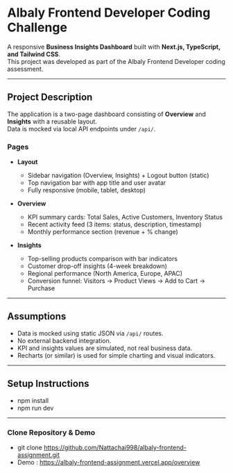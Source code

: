 # Albaly Frontend Developer Coding Challenge

A responsive **Business Insights Dashboard** built with **Next.js, TypeScript, and Tailwind CSS**.  
This project was developed as part of the Albaly Frontend Developer coding assessment.

---

## Project Description
The application is a two-page dashboard consisting of **Overview** and **Insights** with a reusable layout.  
Data is mocked via local API endpoints under `/api/`.

### Pages
- **Layout**
  - Sidebar navigation (Overview, Insights) + Logout button (static)
  - Top navigation bar with app title and user avatar
  - Fully responsive (mobile, tablet, desktop)

- **Overview**
  - KPI summary cards: Total Sales, Active Customers, Inventory Status
  - Recent activity feed (3 items: status, description, timestamp)
  - Monthly performance section (revenue + % change)

- **Insights**
  - Top-selling products comparison with bar indicators
  - Customer drop-off insights (4-week breakdown)
  - Regional performance (North America, Europe, APAC)
  - Conversion funnel: Visitors → Product Views → Add to Cart → Purchase

---

## Assumptions
- Data is mocked using static JSON via `/api/` routes.  
- No external backend integration.  
- KPI and insights values are simulated, not real business data.  
- Recharts (or similar) is used for simple charting and visual indicators.  

---

## Setup Instructions
- npm install
- npm run dev

---

### Clone Repository & Demo
- git clone https://github.com/Nattachai998/albaly-frontend-assignment.git
- Demo : https://albaly-frontend-assignment.vercel.app/overview
